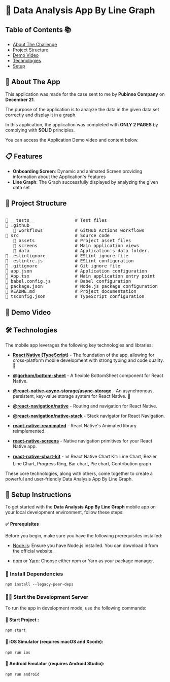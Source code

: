 # 🌟 Data Analysis App By Line Graph

## Table of Contents 📚

- [About The Challenge](#-about-the-app)
- [Project Structure](#-project-structure)
- [Demo Video](#-demo-video)
- [Technologies](#%EF%B8%8F-technologies)
- [Setup](#-setup-instructions)

## 📱 About The App

This application was made for the case sent to me by **Pubinno Company** on **December 21**.

The purpose of the application is to analyze the data in the given data set correctly and display it in a graph.

In this application, the application was completed with **ONLY 2 PAGES** by complying with **SOLID** principles.

You can access the Application Demo video and content below.

## 📋 Features

- **Onboarding Screen**: Dynamic and animated Screen providing information about the Application's Features
- **Line Graph**: The Graph successfully displayed by analyzing the given data set

## 📁 Project Structure

<pre>

📁 __tests__               # Test files
📁 .github
   📁 workflows            # GitHub Actions workflows
📁 src                     # Source code
   📁 assets               # Project asset files
   📁 screens              # Main application views
   📁 data                 # Application's data folder.
📜 .eslintignore           # ESLint ignore file
📜 .eslintrc.js            # ESLint configuration
📁 .gitignore              # Git ignore file
📜 app.json                # Application configuration
📜 App.tsx                 # Main application entry point
📜 babel.config.js         # Babel configuration
📜 package.json            # Node.js package configuration
📜 README.md               # Project documentation
📜 tsconfig.json           # TypeScript configuration
</pre>

## 🎥 Demo Video

## 🛠️ Technologies

The mobile app leverages the following key technologies and libraries:

- [**React Native (TypeScript)**](https://reactnative.dev/) - The foundation of the app, allowing for cross-platform mobile development with strong typing and code quality. 📱

- [**@gorhom/bottom-sheet**](https://www.npmjs.com/package/@gorhom/bottom-sheet) - A flexible BottomSheet component for React Native.

- [**@react-native-async-storage/async-storage**](https://www.npmjs.com/package/@react-native-async-storage/async-storage) - An asynchronous, persistent, key-value storage system for React Native. 💾

- [**@react-navigation/native**](https://reactnavigation.org/) - Routing and navigation for React Native.

- [**@react-navigation/native-stack**](https://reactnavigation.org/docs/stack) - Stack navigator for React Navigation.

- [**react-native-reanimated**](https://docs.swmansion.com/react-native-reanimated/) - React Native's Animated library reimplemented.

- [**react-native-screens**](https://github.com/software-mansion/react-native-screens) - Native navigation primitives for your React Native app.

- [**react-native-chart-kit**](https://github.com/indiespirit/react-native-chart-kit) - 📊 React Native Chart Kit: Line Chart, Bezier Line Chart, Progress Ring, Bar chart, Pie chart, Contribution graph

These core technologies, along with others, come together to create a powerful and user-friendly Data Analysis App By Line Graph.

## 🚀 Setup Instructions

To get started with the **Data Analysis App By Line Graph** mobile app on your local development environment, follow these steps:

#### ✅ Prerequisites

Before you begin, make sure you have the following prerequisites installed:

- [Node.js](https://nodejs.org/): Ensure you have Node.js installed. You can download it from the official website.

- [npm](https://www.npmjs.com/) or [Yarn](https://yarnpkg.com/): Choose either npm or Yarn as your package manager.

### 🚚 Install Dependencies

```shell
npm install --legacy-peer-deps
```

### 🏃‍♀️ Start the Development Server

To run the app in development mode, use the following commands:

#### 🏁 Start Project :

```shell
npm start
```

#### 🍎 iOS Simulator (requires macOS and Xcode):

```shell
npm run ios
```

#### 🤖 Android Emulator (requires Android Studio):

```shell
npm run android
```
